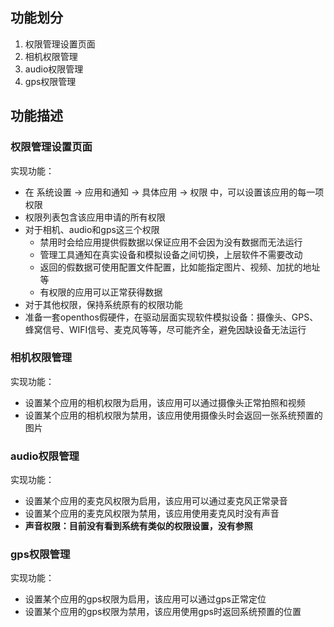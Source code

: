 ## 功能划分
1. 权限管理设置页面
2. 相机权限管理
3. audio权限管理
4. gps权限管理

## 功能描述
### 权限管理设置页面
实现功能：
- 在 系统设置 -> 应用和通知 -> 具体应用 -> 权限 中，可以设置该应用的每一项权限
- 权限列表包含该应用申请的所有权限
- 对于相机、audio和gps这三个权限
   - 禁用时会给应用提供假数据以保证应用不会因为没有数据而无法运行
   - 管理工具通知在真实设备和模拟设备之间切换，上层软件不需要改动
   - 返回的假数据可使用配置文件配置，比如能指定图片、视频、加扰的地址等
   - 有权限的应用可以正常获得数据
- 对于其他权限，保持系统原有的权限功能
- 准备一套openthos假硬件，在驱动层面实现软件模拟设备：摄像头、GPS、蜂窝信号、WIFI信号、麦克风等等，尽可能齐全，避免因缺设备无法运行

### 相机权限管理
实现功能：
- 设置某个应用的相机权限为启用，该应用可以通过摄像头正常拍照和视频
- 设置某个应用的相机权限为禁用，该应用使用摄像头时会返回一张系统预置的图片

### audio权限管理
实现功能：

- 设置某个应用的麦克风权限为启用，该应用可以通过麦克风正常录音
- 设置某个应用的麦克风权限为禁用，该应用使用麦克风时没有声音
- **声音权限：目前没有看到系统有类似的权限设置，没有参照**

### gps权限管理
实现功能：

- 设置某个应用的gps权限为启用，该应用可以通过gps正常定位
- 设置某个应用的gps权限为禁用，该应用使用gps时返回系统预置的位置
